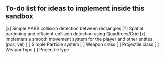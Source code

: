 ## To-do list for ideas to implement inside this sandbox

[x] Simple AABB collision detection between rectangles
[?] Spatial partioning and efficient collision detection using Quadtrees/Grid
[x] Implement a smooth movement system for the player and other entites. (pos, vel)
[ ] Simple Particle system
[ ] Weapon class
[ ] Projectile class
[ ] WeaponType 
[ ] ProjectileType





